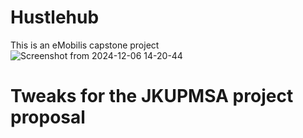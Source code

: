 # Hustlehub
This is an eMobilis capstone project
![Screenshot from 2024-12-06 14-20-44](https://github.com/user-attachments/assets/6ff1cbab-7455-48a4-a432-7b39a1dc28ab)



# Tweaks for the JKUPMSA project proposal
